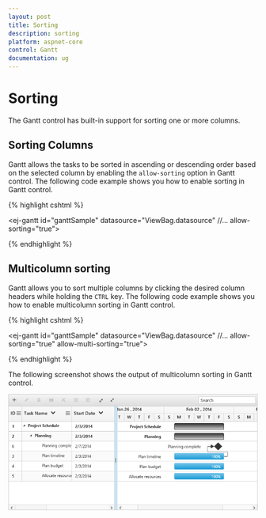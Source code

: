```yaml
---
layout: post
title: Sorting
description: sorting
platform: aspnet-core
control: Gantt
documentation: ug
---
```


# Sorting

The Gantt control has built-in support for sorting one or more columns.

## Sorting Columns

Gantt allows the tasks to be sorted in ascending or descending order based on the selected column by enabling the `allow-sorting` option in Gantt control. The following code example shows you how to enable sorting in Gantt control.

{% highlight cshtml %}

<ej-gantt id="ganttSample" datasource="ViewBag.datasource"
    //...
    allow-sorting="true">
</ejGantt> 

{% endhighlight %}

## Multicolumn sorting

Gantt allows you to sort multiple columns by clicking the desired column headers while holding the `CTRL` key. The following code example shows you how to enable multicolumn sorting in Gantt control.

{% highlight cshtml %}

<ej-gantt id="ganttSample" datasource="ViewBag.datasource"
    //...
    allow-sorting="true"
    allow-multi-sorting="true">
</ejGantt> 

{% endhighlight %}

The following screenshot shows the output of multicolumn sorting in Gantt control.

![](Sorting_images/Sorting_img1.png)

